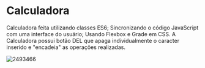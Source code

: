 # Calculadora
Calculadora feita utilizando classes ES6; Sincronizando o código JavaScript com uma interface do usuário; Usando Flexbox e Grade em CSS. A Calculadora possui botão DEL que apaga individualmente o caracter inserido e "encadeia" as operações realizadas.

![2493466](https://user-images.githubusercontent.com/93357621/203863644-de7a8a30-fe39-4d7d-84e5-3d77496be7dd.jpg)
